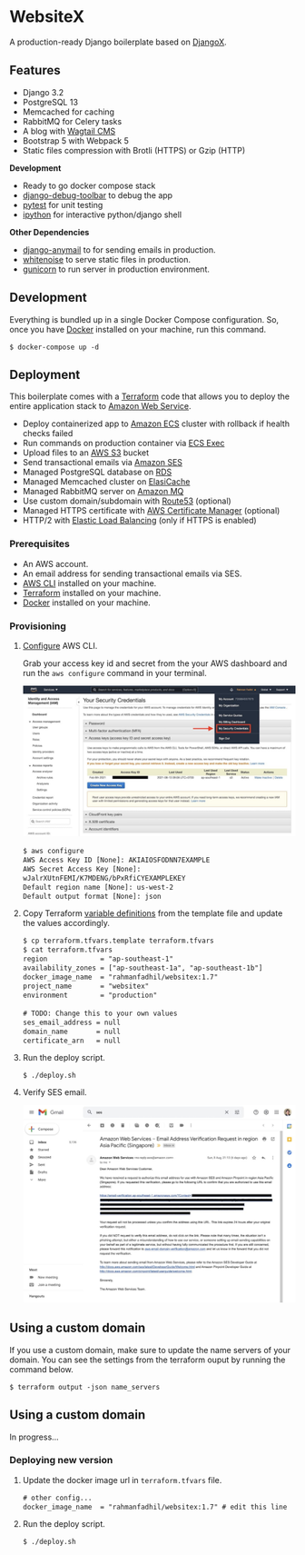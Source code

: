 # WebsiteX

A production-ready Django boilerplate based on [DjangoX](https://github.com/wsvincent/djangox).

## Features

-   Django 3.2
-   PostgreSQL 13
-   Memcached for caching
-   RabbitMQ for Celery tasks
-   A blog with [Wagtail CMS](https://wagtail.io/)
-   Bootstrap 5 with Webpack 5
-   Static files compression with Brotli (HTTPS) or Gzip (HTTP)

**Development**

-   Ready to go docker compose stack
-   [django-debug-toolbar](https://django-debug-toolbar.readthedocs.io/en/latest/) to debug the app
-   [pytest](https://django-debug-toolbar.readthedocs.io/en/latest/) for unit testing
-   [ipython](https://django-debug-toolbar.readthedocs.io/en/latest/) for interactive python/django shell

**Other Dependencies**

-   [django-anymail](https://django-environ.readthedocs.io/en/latest/) to for sending emails in production.
-   [whitenoise](http://whitenoise.evans.io/en/stable/index.html) to serve static files in production.
-   [gunicorn](https://gunicorn.org/) to run server in production environment.

## Development

Everything is bundled up in a single Docker Compose configuration. So, once you have [Docker](https://www.docker.com/) installed on your machine, run this command.

```
$ docker-compose up -d
```

## Deployment

This boilerplate comes with a [Terraform](https://www.terraform.io/) code that allows you to deploy the entire application stack to [Amazon Web Service](https://aws.amazon.com).

-   Deploy containerized app to [Amazon ECS](https://aws.amazon.com/ecs/) cluster with rollback if health checks failed
-   Run commands on production container via [ECS Exec](https://docs.aws.amazon.com/AmazonECS/latest/developerguide/ecs-exec.html)
-   Upload files to an [AWS S3](https://aws.amazon.com/s3/) bucket
-   Send transactional emails via [Amazon SES](https://aws.amazon.com/ses/)
-   Managed PostgreSQL database on [RDS](https://aws.amazon.com/rds/)
-   Managed Memcached cluster on [ElasiCache](https://aws.amazon.com/elasticache/)
-   Managed RabbitMQ server on [Amazon MQ](https://aws.amazon.com/amazon-mq/)
-   Use custom domain/subdomain with [Route53](https://aws.amazon.com/route53/) (optional)
-   Managed HTTPS certificate with [AWS Certificate Manager](https://aws.amazon.com/acm/) (optional)
-   HTTP/2 with [Elastic Load Balancing](https://aws.amazon.com/elasticloadbalancing/) (only if HTTPS is enabled)

### Prerequisites

-   An AWS account.
-   An email address for sending transactional emails via SES.
-   [AWS CLI](https://aws.amazon.com/cli/) installed on your machine.
-   [Terraform](https://www.terraform.io/intro/getting-started/install.html) installed on your machine.
-   [Docker](https://docs.docker.com/get-docker/) installed on your machine.

### Provisioning

1.  [Configure](https://docs.aws.amazon.com/cli/latest/userguide/cli-configure-quickstart.html#cli-configure-quickstart-config) AWS CLI.

    Grab your access key id and secret from the your AWS dashboard and run the `aws configure` command in your terminal.

    ![How to get the access key from your AWS dashboard](./docs/aws-secret-key.jpg)

    ```
    $ aws configure
    AWS Access Key ID [None]: AKIAIOSFODNN7EXAMPLE
    AWS Secret Access Key [None]: wJalrXUtnFEMI/K7MDENG/bPxRfiCYEXAMPLEKEY
    Default region name [None]: us-west-2
    Default output format [None]: json
    ```

2.  Copy Terraform [variable definitions](https://www.terraform.io/docs/language/values/variables.html#variable-definitions-tfvars-files) from the template file and update the values accordingly.

    ```
    $ cp terraform.tfvars.template terraform.tfvars
    $ cat terraform.tfvars
    region             = "ap-southeast-1"
    availability_zones = ["ap-southeast-1a", "ap-southeast-1b"]
    docker_image_name  = "rahmanfadhil/websitex:1.7"
    project_name       = "websitex"
    environment        = "production"

    # TODO: Change this to your own values
    ses_email_address = null
    domain_name       = null
    certificate_arn   = null
    ```

3.  Run the deploy script.

    ```
    $ ./deploy.sh
    ```

4.  Verify SES email.

    ![Verify SES email](./docs/ses-verification-email.jpg)

## Using a custom domain

If you use a custom domain, make sure to update the name servers of your domain. You can see the settings from the terraform ouput by running the command below.

```
$ terraform output -json name_servers
```

## Using a custom domain

In progress...

### Deploying new version

1. Update the docker image url in `terraform.tfvars` file.

    ```
    # other config...
    docker_image_name  = "rahmanfadhil/websitex:1.7" # edit this line
    ```

2. Run the deploy script.

    ```
    $ ./deploy.sh
    ```
